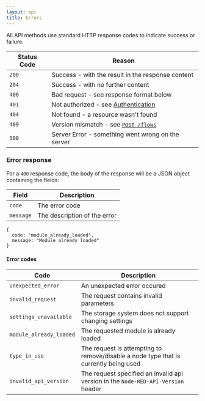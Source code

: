 ```yaml
---
layout: api
title: Errors
---
```


All API methods use standard HTTP response codes to indicate success or failure.

Status Code | Reason
------------|------------------
`200`       | Success - with the result in the response content
`204`       | Success - with no further content
`400`       | Bad request - see response format below
`401`       | Not authorized - see [Authentication](oauth)
`404`       | Not found - a resource wasn't found
`409`       | Version mismatch - see [`POST /flows`](methods/post/flows)
`500`       | Server Error - something went wrong on the server

### Error response

For a `400` response code, the body of the response will be a JSON object
containing the fields:

Field     | Description
----------|-----------------------
`code`    | The error code
`message` | The description of the error

    {
      code: "module_already_loaded",
      message: "Module already loaded"
    }

#### Error codes

Code                    | Description
------------------------|-----------------------
`unexpected_error`      | An unexpected error occured
`invalid_request`       | The request contains invalid parameters
`settings_unavailable`  | The storage system does not support changing settings
`module_already_loaded` | The requested module is already loaded
`type_in_use`           | The request is attempting to remove/disable a node type that is currently being used
`invalid_api_version`       | The request specified an invalid api version in the `Node-RED-API-Version` header
